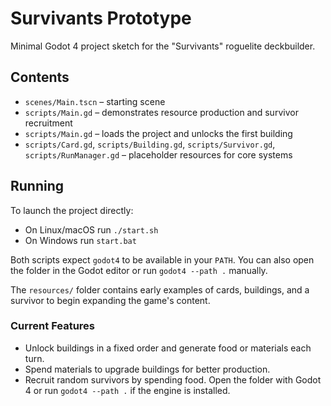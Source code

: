 # Survivants Prototype

Minimal Godot 4 project sketch for the "Survivants" roguelite deckbuilder.

## Contents
- `scenes/Main.tscn` – starting scene
- `scripts/Main.gd` – demonstrates resource production and survivor recruitment
- `scripts/Main.gd` – loads the project and unlocks the first building
- `scripts/Card.gd`, `scripts/Building.gd`, `scripts/Survivor.gd`, `scripts/RunManager.gd` – placeholder resources for core systems

## Running
To launch the project directly:

- On Linux/macOS run `./start.sh`
- On Windows run `start.bat`

Both scripts expect `godot4` to be available in your `PATH`. You can also open the folder in the Godot editor or run `godot4 --path .` manually.

The `resources/` folder contains early examples of cards, buildings, and a survivor to begin expanding the game's content.

### Current Features

- Unlock buildings in a fixed order and generate food or materials each turn.
- Spend materials to upgrade buildings for better production.
- Recruit random survivors by spending food.
Open the folder with Godot 4 or run `godot4 --path .` if the engine is installed.
